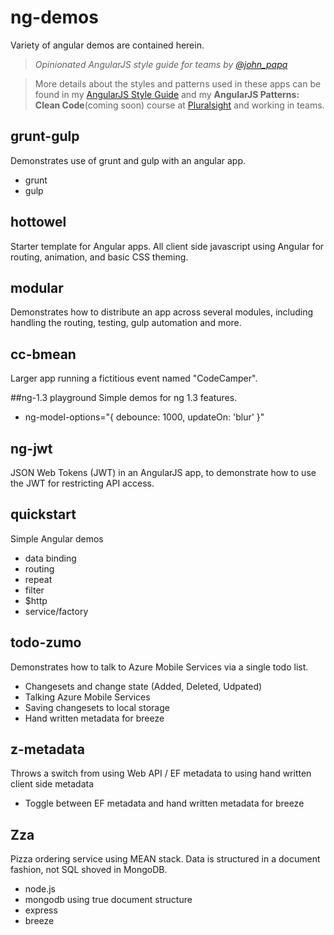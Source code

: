 ng-demos
========
Variety of angular demos are contained herein.

>*Opinionated AngularJS style guide for teams by [@john_papa](//twitter.com/john_papa)*

>More details about the styles and patterns used in these apps can be found in my [AngularJS Style Guide](https://github.com/johnpapa/angularjs-styleguide) and my **AngularJS Patterns: Clean Code**(coming soon) course at [Pluralsight](http://pluralsight.com/training/Authors/Details/john-papa) and working in teams. 


## grunt-gulp
Demonstrates use of grunt and gulp with an angular app.

- grunt
- gulp

## hottowel
Starter template for Angular apps. All client side javascript using Angular for routing, animation, and basic CSS theming.

## modular
Demonstrates how to distribute an app across several modules, including handling the routing, testing, gulp automation and more.

## cc-bmean
Larger app running a fictitious event named "CodeCamper".

##ng-1.3 playground
Simple demos for ng 1.3 features.

- ng-model-options="{ debounce: 1000, updateOn: 'blur' }"

## ng-jwt
JSON Web Tokens (JWT) in an AngularJS app, to demonstrate how to use the JWT for restricting API access.

## quickstart
Simple Angular demos

- data binding
- routing
- repeat
- filter
- $http
- service/factory 

## todo-zumo
Demonstrates how to talk to Azure Mobile Services via a single todo list.

- Changesets and change state (Added, Deleted, Udpated)
- Talking Azure Mobile Services
- Saving changesets to local storage
- Hand written metadata for breeze

## z-metadata
Throws a switch from using Web API / EF metadata to using hand written client side metadata

- Toggle between EF metadata and hand written metadata for breeze

## Zza
Pizza ordering service using MEAN stack. Data is structured in a document fashion, not SQL shoved in MongoDB.

- node.js
- mongodb using true document structure
- express
- breeze


